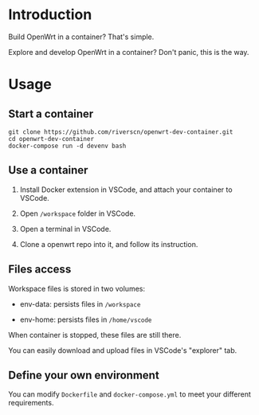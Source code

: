 # Introduction
Build OpenWrt in a container? That's simple.

Explore and develop OpenWrt in a container? Don't panic, this is the way.

# Usage

## Start a container

```
git clone https://github.com/riverscn/openwrt-dev-container.git
cd openwrt-dev-container
docker-compose run -d devenv bash
```

## Use a container

1. Install Docker extension in VSCode, and attach your container to VSCode.

2. Open `/workspace` folder in VSCode.

3. Open a terminal in VSCode.

4. Clone a openwrt repo into it, and follow its instruction.

## Files access

Workspace files is stored in two volumes:

* env-data: persists files in `/workspace`

* env-home: persists files in `/home/vscode`

When container is stopped, these files are still there.

You can easily download and upload files in VSCode's "explorer" tab.

## Define your own environment

You can modify `Dockerfile` and `docker-compose.yml` to meet your different requirements.
